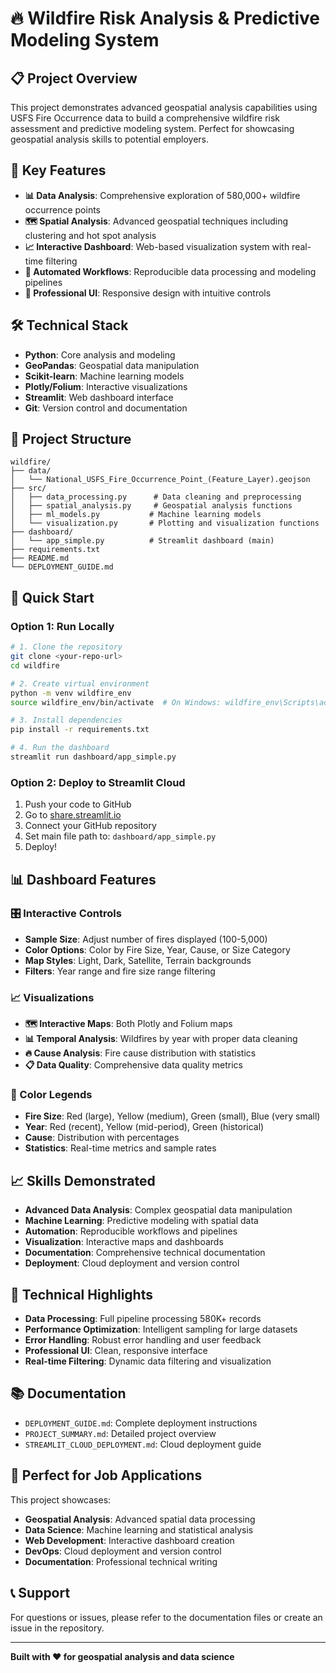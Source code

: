 # 🔥 Wildfire Risk Analysis & Predictive Modeling System

## 📋 Project Overview
This project demonstrates advanced geospatial analysis capabilities using USFS Fire Occurrence data to build a comprehensive wildfire risk assessment and predictive modeling system. Perfect for showcasing geospatial analysis skills to potential employers.

## 🎯 Key Features
- **📊 Data Analysis**: Comprehensive exploration of 580,000+ wildfire occurrence points
- **🗺️ Spatial Analysis**: Advanced geospatial techniques including clustering and hot spot analysis
- **📈 Interactive Dashboard**: Web-based visualization system with real-time filtering
- **🔧 Automated Workflows**: Reproducible data processing and modeling pipelines
- **📱 Professional UI**: Responsive design with intuitive controls

## 🛠️ Technical Stack
- **Python**: Core analysis and modeling
- **GeoPandas**: Geospatial data manipulation
- **Scikit-learn**: Machine learning models
- **Plotly/Folium**: Interactive visualizations
- **Streamlit**: Web dashboard interface
- **Git**: Version control and documentation

## 📁 Project Structure
```
wildfire/
├── data/
│   └── National_USFS_Fire_Occurrence_Point_(Feature_Layer).geojson
├── src/
│   ├── data_processing.py      # Data cleaning and preprocessing
│   ├── spatial_analysis.py     # Geospatial analysis functions
│   ├── ml_models.py           # Machine learning models
│   └── visualization.py       # Plotting and visualization functions
├── dashboard/
│   └── app_simple.py          # Streamlit dashboard (main)
├── requirements.txt
├── README.md
└── DEPLOYMENT_GUIDE.md
```

## 🚀 Quick Start

### Option 1: Run Locally
```bash
# 1. Clone the repository
git clone <your-repo-url>
cd wildfire

# 2. Create virtual environment
python -m venv wildfire_env
source wildfire_env/bin/activate  # On Windows: wildfire_env\Scripts\activate

# 3. Install dependencies
pip install -r requirements.txt

# 4. Run the dashboard
streamlit run dashboard/app_simple.py
```

### Option 2: Deploy to Streamlit Cloud
1. Push your code to GitHub
2. Go to [share.streamlit.io](https://share.streamlit.io)
3. Connect your GitHub repository
4. Set main file path to: `dashboard/app_simple.py`
5. Deploy!

## 📊 Dashboard Features

### 🎛️ Interactive Controls
- **Sample Size**: Adjust number of fires displayed (100-5,000)
- **Color Options**: Color by Fire Size, Year, Cause, or Size Category
- **Map Styles**: Light, Dark, Satellite, Terrain backgrounds
- **Filters**: Year range and fire size range filtering

### 📈 Visualizations
- **🗺️ Interactive Maps**: Both Plotly and Folium maps
- **📊 Temporal Analysis**: Wildfires by year with proper data cleaning
- **🔥 Cause Analysis**: Fire cause distribution with statistics
- **📋 Data Quality**: Comprehensive data quality metrics

### 🎨 Color Legends
- **Fire Size**: Red (large), Yellow (medium), Green (small), Blue (very small)
- **Year**: Red (recent), Yellow (mid-period), Green (historical)
- **Cause**: Distribution with percentages
- **Statistics**: Real-time metrics and sample rates

## 📈 Skills Demonstrated
- **Advanced Data Analysis**: Complex geospatial data manipulation
- **Machine Learning**: Predictive modeling with spatial data
- **Automation**: Reproducible workflows and pipelines
- **Visualization**: Interactive maps and dashboards
- **Documentation**: Comprehensive technical documentation
- **Deployment**: Cloud deployment and version control

## 🔧 Technical Highlights
- **Data Processing**: Full pipeline processing 580K+ records
- **Performance Optimization**: Intelligent sampling for large datasets
- **Error Handling**: Robust error handling and user feedback
- **Professional UI**: Clean, responsive interface
- **Real-time Filtering**: Dynamic data filtering and visualization

## 📚 Documentation
- `DEPLOYMENT_GUIDE.md`: Complete deployment instructions
- `PROJECT_SUMMARY.md`: Detailed project overview
- `STREAMLIT_CLOUD_DEPLOYMENT.md`: Cloud deployment guide

## 🌟 Perfect for Job Applications
This project showcases:
- **Geospatial Analysis**: Advanced spatial data processing
- **Data Science**: Machine learning and statistical analysis
- **Web Development**: Interactive dashboard creation
- **DevOps**: Cloud deployment and version control
- **Documentation**: Professional technical writing

## 📞 Support
For questions or issues, please refer to the documentation files or create an issue in the repository.

---
**Built with ❤️ for geospatial analysis and data science** 